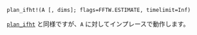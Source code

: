 ```
plan_ifht!(A [, dims]; flags=FFTW.ESTIMATE, timelimit=Inf)
```

[`plan_ifht`](@ref) と同様ですが、`A` に対してインプレースで動作します。
